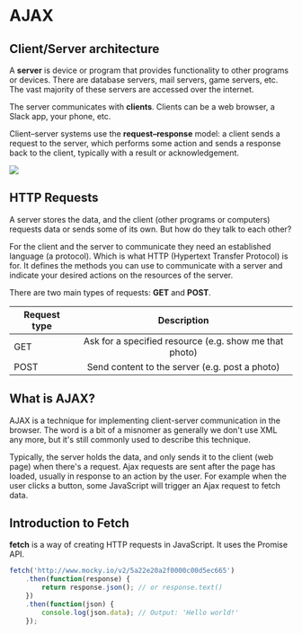 # AJAX

## Client/Server architecture

A **server** is device or program that provides functionality to other programs or devices. There are database servers, mail servers, game servers, etc. The vast majority of these servers are accessed over the internet.

The server communicates with **clients**. Clients can be a web browser, a Slack app, your phone, etc.

Client–server systems use the **request–response** model: a client sends a request to the server, which performs some action and sends a response back to the client, typically with a result or acknowledgement.

![](client-server.png)

## HTTP Requests

A server stores the data, and the client (other programs or computers) requests data or sends some of its own. But how do they talk to each other?

For the client and the server to communicate they need an established language (a protocol). Which is what HTTP (Hypertext Transfer Protocol) is for. It defines the methods you can use to communicate with a server and indicate your desired actions on the resources of the server.

There are two main types of requests: **GET** and **POST**.

| Request type  | Description   |
| ------------- |:-------------:|
| GET          | Ask for a specified resource (e.g. show me that photo) |
| POST          | Send content to the server (e.g. post a photo) |


## What is AJAX?

AJAX is a technique for implementing client-server communication in the browser. The word is a bit of a misnomer as generally we don't use XML any more, but it's still commonly used to describe this technique.

Typically, the server holds the data, and only sends it to the client (web page) when there's a request. Ajax requests are sent after the page has loaded, usually in response to an action by the user. For example when the user clicks a button, some JavaScript will trigger an Ajax request to fetch data.

## Introduction to Fetch

**fetch** is a way of creating HTTP requests in JavaScript. It uses the Promise API.

```js
fetch('http://www.mocky.io/v2/5a22e20a2f0000c00d5ec665')
    .then(function(response) {
        return response.json(); // or response.text()
    })
    .then(function(json) {
        console.log(json.data); // Output: 'Hello world!'
    });
```
